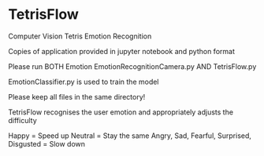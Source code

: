 # TetrisFlow
 Computer Vision Tetris Emotion Recognition

Copies of application provided in jupyter notebook and python format

Please run BOTH Emotion  EmotionRecognitionCamera.py AND TetrisFlow.py

EmotionClassifier.py is used to train the model

Please keep all files in the same directory!

TetrisFlow recognises the user emotion and appropriately adjusts the difficulty

Happy = Speed up
Neutral = Stay the same
Angry, Sad, Fearful, Surprised, Disgusted = Slow down
